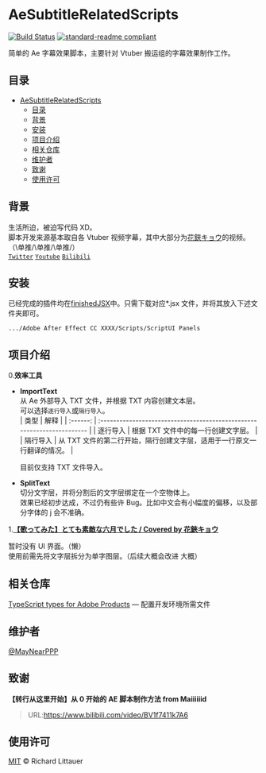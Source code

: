 # AeSubtitleRelatedScripts

[![Build Status](https://travis-ci.org/dwyl/esta.svg?branch=master)](https://travis-ci.org/dwyl/esta)
[![standard-readme compliant](https://img.shields.io/badge/readme%20style-standard-brightgreen.svg?style=flat-square)](https://github.com/RichardLitt/standard-readme)

简单的 Ae 字幕效果脚本，主要针对 Vtuber 搬运组的字幕效果制作工作。

## 目录

- [AeSubtitleRelatedScripts](#aesubtitlerelatedscripts)
  - [目录](#目录)
  - [背景](#背景)
  - [安装](#安装)
  - [项目介绍](#项目介绍)
  - [相关仓库](#相关仓库)
  - [维护者](#维护者)
  - [致谢](#致谢)
  - [使用许可](#使用许可)

## 背景

生活所迫，被迫写代码 XD。  
脚本开发来源基本取自各 Vtuber 视频字幕，其中大部分为[花鋏キョウ](https://zh.moegirl.org/zh-hant/%E8%8A%B1%E9%93%97%E9%95%9C)的视频。（\单推/\单推/\单推/）  
[`Twitter`](https://twitter.com/Kyo_Hanabasami) [`Youtube`](https://www.youtube.com/channel/UC4OeUf_KfYRrwksschtRYow) [`Bilibili`](https://space.bilibili.com/482515504)

## 安装

已经完成的插件均在[finishedJSX](./finishedJSX)中。只需下载对应\*.jsx 文件，并将其放入下述文件夹即可。

`.../Adobe After Effect CC XXXX/Scripts/ScriptUI Panels`

## 项目介绍

0.**效率工具**

   - **ImportText**  
      从 Ae 外部导入 TXT 文件，并根据 TXT 内容创建文本层。  
      可以选择`逐行导入`或`隔行导入`。  
      |   类型   | 解释                                                                    |
      | :------: | :---------------------------------------------------------------------- |
      | 逐行导入 | 根据 TXT 文件中的每一行创建文字层。                                     |
      | 隔行导入 | 从 TXT 文件的第二行开始，隔行创建文字层，适用于一行原文一行翻译的情况。 |

      目前仅支持 TXT 文件导入。

   - **SplitText**  
     切分文字层，并将分割后的文字层绑定在一个空物体上。  
     效果已经初步达成，不过仍有些许 Bug。比如中文会有小幅度的偏移，以及部分字体的 j 会不准确。

1.[**【歌ってみた】とても素敵な六月でした / Covered by 花鋏キョウ**](https://www.bilibili.com/video/BV1Mz411v7J7)

暂时没有 UI 界面。（懒）  
使用前需先将文字层拆分为单字图层。（后续大概会改进 大概）

## 相关仓库

[TypeScript types for Adobe Products](https://github.com/pravdomil/Types-for-Adobe) — 配置开发环境所需文件

## 维护者

[@MayNearPPP](http://www.maynearppp.com)

## 致谢

**【转行从这里开始】从 0 开始的 AE 脚本制作方法 from Maiiiiiid**

> URL:https://www.bilibili.com/video/BV1f7411k7A6

## 使用许可

[MIT](LICENSE) © Richard Littauer
